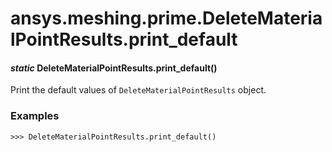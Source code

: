 <a id="ansys-meshing-prime-deletematerialpointresults-print-default"></a>

# ansys.meshing.prime.DeleteMaterialPointResults.print_default

<a id="ansys.meshing.prime.DeleteMaterialPointResults.print_default"></a>

#### *static* DeleteMaterialPointResults.print_default()

Print the default values of `DeleteMaterialPointResults` object.

### Examples

```pycon
>>> DeleteMaterialPointResults.print_default()
```

<!-- !! processed by numpydoc !! -->

